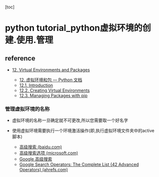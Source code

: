 [toc]

# python tutorial_python虚拟环境的创建.使用.管理

## reference

- [12. Virtual Environments and Packages](https://docs.python.org/3/tutorial/venv.html#)

  - [12. 虚拟环境和包 — Python 文档](https://docs.python.org/zh-cn/3/tutorial/venv.html)

  * [12.1. Introduction](https://docs.python.org/3/tutorial/venv.html#introduction)
  * [12.2. Creating Virtual Environments](https://docs.python.org/3/tutorial/venv.html#creating-virtual-environments)
  * [12.3. Managing Packages with pip](https://docs.python.org/3/tutorial/venv.html#managing-packages-with-pip)

### 管理虚拟环境的名称

* 虚拟环境的名称一旦确定就不可更改,所以您需要取一个好名字
* 使用虚拟环境需要执行一个环境激活操作(即,执行虚拟环境文件夹中的active脚本)

  - [高级搜索 (baidu.com)](https://www.baidu.com/gaoji/advanced.html)
  - [高级搜索选项 (microsoft.com)](https://support.microsoft.com/zh-cn/topic/%E9%AB%98%E7%BA%A7%E6%90%9C%E7%B4%A2%E9%80%89%E9%A1%B9-b92e25f1-0085-4271-bdf9-14aaea720930)
  - [Google 高级搜索](https://www.google.com.hk/advanced_search)
  - [Google Search Operators: The Complete List (42 Advanced Operators) (ahrefs.com)](https://ahrefs.com/blog/google-advanced-search-operators/)
